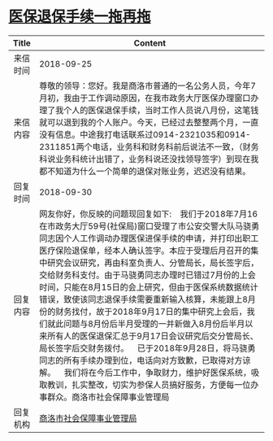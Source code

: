 # <a href="http://www.shangluo.gov.cn/zmhd/ldxxxx.jsp?urltype=leadermail.LeaderMailContentUrl&wbtreeid=1112&leadermailid=4929">医保退保手续一拖再拖</a>
| Title |                                                                                                                                                                                                                         Content                                                                                                                                                                                                                          |
|:-----:|----------------------------------------------------------------------------------------------------------------------------------------------------------------------------------------------------------------------------------------------------------------------------------------------------------------------------------------------------------------------------------------------------------------------------------------------------------|
| 来信时间  | 2018-09-25                                                                                                                                                                                                                                                                                                                                                                                                                                               |
| 来信内容  | 尊敬的领导：您好。我是商洛市普通的一名公务人员，今年7月初，我由于工作调动原因，在我市政务大厅医保办理窗口办理了我个人的医保退保手续，当时工作人员说八月份，这笔钱就可以退到我的个人账户。今天，已经过去整整两个月，一直没有信息。中途我打电话联系过0914-2321035和0914-2311851两个电话，业务科和财务科前后说法不一致，（财务科说业务科统计出错了，业务科说还没找领导签字）到现在我都不知道为什么一个简单的退保对账业务，迟迟没有结果。                                                                                                                                                                                                                          |
| 回复时间  | 2018-09-30                                                                                                                                                                                                                                                                                                                                                                                                                                               |
| 回复内容  | 网友你好，你反映的问题现回复如下:    我们于2018年7月16在市政务大厅59号(社保局)窗口受理了市公安交警大队马骁勇同志因个人工作调动办理医保进保手续的申请，并打印出职工医疗保险退保单，经本人确认签字。本应于受理后月召开的集中研究会议研究，再由科室负责人、分管局长，局长签字后，交给财务科支付。由于马骁勇同志办理时已错过7月份的上会时间，只能在8月15日的会上研究，但由于医保系统数据统计错误，致使该同志退保手续需要重新输入核算，未能跟上8月份的财务找付，故于2018年9月17日的集中研究上会后，我们就此问题与8月份后半月受理的一并新做入8月份后半月以来所有人的医保退保汇总于9月17日会议研究后交分管局长、局长签字后交财务拨付。    已于2018年9月28日，将马骁勇同志的所有手续办理到位，电话向对方致歉，已取得对方谅解。    我们将在今后工作中，争取财力，维护好医保系统，吸取教训，扎实整改，切实为参保人员搞好服务，方便每一位办事群众。商洛市社会保障事业管理局 |
| 回复机构  | <a href="../../categories/agencies/商洛市社会保障事业管理局.md">商洛市社会保障事业管理局</a>                                                                                                                                                                                                                                                                                                                                                                                     |